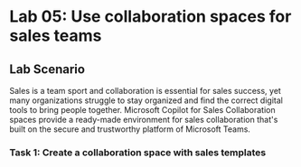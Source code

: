 # Lab 05: Use collaboration spaces for sales teams 

## Lab Scenario

Sales is a team sport and collaboration is essential for sales success, yet many organizations struggle to stay organized and find the correct digital tools to bring people together. Microsoft Copilot for Sales Collaboration spaces provide a ready-made environment for sales collaboration that's built on the secure and trustworthy platform of Microsoft Teams.

### Task 1: Create a collaboration space with sales templates
